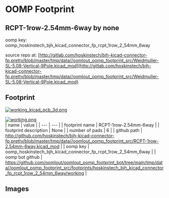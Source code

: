 # OOMP Footprint  
## RCPT-1row-2.54mm-6way  by none  
  
oomp key: oomp_hoskinstech_bjh_kicad_connector_fp_rcpt_1row_2_54mm_6way  
  
source repo at: [http://gitlab.com/hoskinstech/bjh-kicad-connector-fp.pretty/blob/master/tmp/data//oomlout_oomp_footprint_src/Weidmuller-SL-5.08-Vertical-9Pole.kicad_mod](http://gitlab.com/hoskinstech/bjh-kicad-connector-fp.pretty/blob/master/tmp/data//oomlout_oomp_footprint_src/Weidmuller-SL-5.08-Vertical-9Pole.kicad_mod)  
## Footprint  
  
[![working_kicad_pcb_3d.png](working_kicad_pcb_3d_600.png)](working_kicad_pcb_3d.png)  
  
[![working.png](working_600.png)](working.png)  
| name | value | 
| --- | --- | 
| footprint name | RCPT-1row-2.54mm-6way | 
| footprint description | None | 
| number of pads | 6 | 
| github path | http://github.com/hoskinstech/bjh-kicad-connector-fp.pretty/blob/master/tmp/data//oomlout_oomp_footprint_src/RCPT-1row-2.54mm-6way.kicad_mod | 
| oomp key | oomp_hoskinstech_bjh_kicad_connector_fp_rcpt_1row_2_54mm_6way | 
| oomp bot github | https://github.com/oomlout/oomlout_oomp_footprint_bot/tree/main/tmp/data//oomlout_oomp_footprint_src/footprints/hoskinstech_bjh_kicad_connector_fp_rcpt_1row_2_54mm_6way/working | 
## Images  
